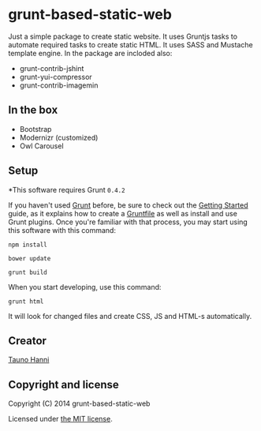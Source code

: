 grunt-based-static-web
================

Just a simple package to create static website. It uses Gruntjs tasks to automate required tasks to create static HTML.
It uses SASS and Mustache template engine. In the package are incloded also:
* grunt-contrib-jshint
* grunt-yui-compressor
* grunt-contrib-imagemin

## In the box
* Bootstrap
* Modernizr (customized)
* Owl Carousel

## Setup
*This software requires Grunt `0.4.2`

If you haven't used [Grunt](http://gruntjs.com/) before, be sure to check out the [Getting Started](http://gruntjs.com/getting-started) guide, as it explains how to create a [Gruntfile](http://gruntjs.com/sample-gruntfile) as well as install and use Grunt plugins. Once you're familiar with that process, you may start using this software with this command:

```shell
npm install
```
```shell
bower update
```
```shell
grunt build
```
When you start developing, use this command:
```shell
grunt html
```
It will look for changed files and create CSS, JS and HTML-s automatically.

## Creator

[Tauno Hanni](https://github.com/taunoha)

## Copyright and license

Copyright (C) 2014 grunt-based-static-web

Licensed under [the MIT license](LICENSE).
